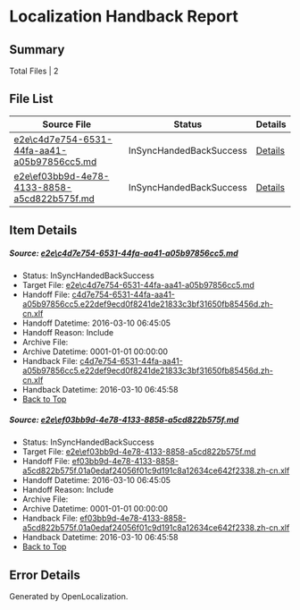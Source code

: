 # <a name='report-top'></a> Localization Handback Report

## Summary
 Total Files | 2

## File List
 Source File | Status | Details 
 ----------- | ------ | ------- 
 [e2e\c4d7e754-6531-44fa-aa41-a05b97856cc5.md](https://github.com/OpenLocalizationTest/oltest/blob/d27144cb5f003b0291c8852cac18f26d84f9a402/e2e/c4d7e754-6531-44fa-aa41-a05b97856cc5.md) | InSyncHandedBackSuccess | [Details](#2ebc52d0d9197cf2c8e0a4b7ee8daa0871e128581)
 [e2e\ef03bb9d-4e78-4133-8858-a5cd822b575f.md](https://github.com/OpenLocalizationTest/oltest/blob/d27144cb5f003b0291c8852cac18f26d84f9a402/e2e/ef03bb9d-4e78-4133-8858-a5cd822b575f.md) | InSyncHandedBackSuccess | [Details](#0f7887f29a1aa6516bd49e369dbee4ee0de29d632)

## Item Details
##### <a name='2ebc52d0d9197cf2c8e0a4b7ee8daa0871e128581'></a> Source: [e2e\c4d7e754-6531-44fa-aa41-a05b97856cc5.md](https://github.com/OpenLocalizationTest/oltest/blob/d27144cb5f003b0291c8852cac18f26d84f9a402/e2e/c4d7e754-6531-44fa-aa41-a05b97856cc5.md)
* Status: InSyncHandedBackSuccess
* Target File: [e2e\c4d7e754-6531-44fa-aa41-a05b97856cc5.md](https://github.com/OpenLocalizationTestOrg/oltest.zh-cn/blob/b4e7f5a1e9591cbdaa3aa186c7179d111022e7f9/e2e/c4d7e754-6531-44fa-aa41-a05b97856cc5.md)
* Handoff File: [c4d7e754-6531-44fa-aa41-a05b97856cc5.e22def9ecd0f8241de21833c3bf31650fb85456d.zh-cn.xlf](https://github.com/OpenLocalizationTestOrg/olhandoff/blob/3d14c41b2cc2e7d0387d9bb97b4eb6121fcdd46d/ol-handoff/OpenLocalizationTestOrg/oltest.zh-cn/xinjiang/high/c4d7e754-6531-44fa-aa41-a05b97856cc5.e22def9ecd0f8241de21833c3bf31650fb85456d.zh-cn.xlf)
* Handoff Datetime: 2016-03-10 06:45:05
* Handoff Reason: Include
* Archive File: 
* Archive Datetime: 0001-01-01 00:00:00
* Handback File: [c4d7e754-6531-44fa-aa41-a05b97856cc5.e22def9ecd0f8241de21833c3bf31650fb85456d.zh-cn.xlf](https://github.com/OpenLocalizationTestOrg/olhandback/blob/36824406f6d0a14ec327dc92545979aa65abf601/ol-handback/OpenLocalizationTestOrg/oltest.zh-cn/xinjiang/high/c4d7e754-6531-44fa-aa41-a05b97856cc5.e22def9ecd0f8241de21833c3bf31650fb85456d.zh-cn.xlf)
* Handback Datetime: 2016-03-10 06:45:58
* [Back to Top](#report-top)

##### <a name='0f7887f29a1aa6516bd49e369dbee4ee0de29d632'></a> Source: [e2e\ef03bb9d-4e78-4133-8858-a5cd822b575f.md](https://github.com/OpenLocalizationTest/oltest/blob/d27144cb5f003b0291c8852cac18f26d84f9a402/e2e/ef03bb9d-4e78-4133-8858-a5cd822b575f.md)
* Status: InSyncHandedBackSuccess
* Target File: [e2e\ef03bb9d-4e78-4133-8858-a5cd822b575f.md](https://github.com/OpenLocalizationTestOrg/oltest.zh-cn/blob/b4e7f5a1e9591cbdaa3aa186c7179d111022e7f9/e2e/ef03bb9d-4e78-4133-8858-a5cd822b575f.md)
* Handoff File: [ef03bb9d-4e78-4133-8858-a5cd822b575f.01a0edaf24056f01c9d191c8a12634ce642f2338.zh-cn.xlf](https://github.com/OpenLocalizationTestOrg/olhandoff/blob/3d14c41b2cc2e7d0387d9bb97b4eb6121fcdd46d/ol-handoff/OpenLocalizationTestOrg/oltest.zh-cn/xinjiang/high/ef03bb9d-4e78-4133-8858-a5cd822b575f.01a0edaf24056f01c9d191c8a12634ce642f2338.zh-cn.xlf)
* Handoff Datetime: 2016-03-10 06:45:05
* Handoff Reason: Include
* Archive File: 
* Archive Datetime: 0001-01-01 00:00:00
* Handback File: [ef03bb9d-4e78-4133-8858-a5cd822b575f.01a0edaf24056f01c9d191c8a12634ce642f2338.zh-cn.xlf](https://github.com/OpenLocalizationTestOrg/olhandback/blob/36824406f6d0a14ec327dc92545979aa65abf601/ol-handback/OpenLocalizationTestOrg/oltest.zh-cn/xinjiang/high/ef03bb9d-4e78-4133-8858-a5cd822b575f.01a0edaf24056f01c9d191c8a12634ce642f2338.zh-cn.xlf)
* Handback Datetime: 2016-03-10 06:45:58
* [Back to Top](#report-top)


## Error Details

Generated by OpenLocalization.
